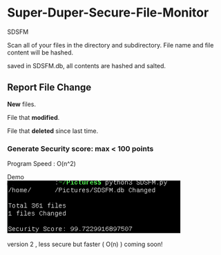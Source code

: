 # Super-Duper-Secure-File-Monitor
SDSFM

Scan all of your files in the directory and subdirectory. 
File name and file content will be hashed.<p>
  saved in SDSFM.db, all contents are hashed and salted.

## Report File Change
<b>New</b> files. <p>
File that <b>modified</b>. <p>
File that <b>deleted</b> since last time. 

### Generate Security score: max < 100 points

Program Speed : O(n^2)                                      

Demo                                      
![alt text](https://raw.githubusercontent.com/nuttanon211211/Super-Duper-Secure-File-Monitor/main/demo.png)
                                      
version 2 , less secure but faster ( O(n) )    coming soon!          
